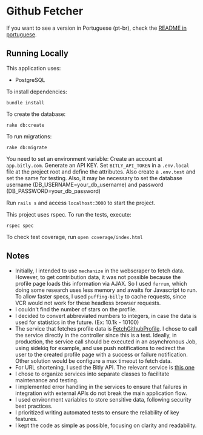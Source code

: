 # Github Fetcher

If you want to see a version in Portuguese (pt-br), check the [README in portuguese](./README.pt-br.md).

## Running Locally

This application uses:

- PostgreSQL

To install dependencies:

```
bundle install
```

To create the database:
```
rake db:create
```

To run migrations:
```
rake db:migrate
```

You need to set an environment variable:
Create an account at `app.bitly.com`. Generate an API KEY.
Set `BITLY_API_TOKEN` in a `.env.local` file at the project root and define the attributes. Also create a `.env.test` and set the same for testing.
Also, it may be necessary to set the database username (DB_USERNAME=your_db_username) and password (DB_PASSWORD=your_db_password)

Run `rails s` and access `localhost:3000` to start the project.

This project uses rspec. To run the tests, execute:

```
rspec spec
```

To check test coverage, run `open coverage/index.html`

## Notes

- Initially, I intended to use `mechanize` in the webscraper to fetch data. However, to get contribution data, it was not possible because the profile page loads this information via AJAX. So I used `ferrum`, which doing some research uses less memory and awaits for Javascript to run. To allow faster specs, I used `puffing-billy` to cache requests, since VCR would not work for these headless browser requests.
- I couldn't find the number of stars on the profile.
- I decided to convert abbreviated numbers to integers, in case the data is used for statistics in the future. (Ex: 10.1k - 10100)
- The service that fetches profile data is [FetchGithubProfile](./app/services/fetch_github_profile.rb). I chose to call the service directly in the controller since this is a test. Ideally, in production, the service call should be executed in an asynchronous Job, using sidekiq for example, and use push notifications to redirect the user to the created profile page with a success or failure notification. Other solution would be configure a max timeout to fetch data.
- For URL shortening, I used the Bitly API. The relevant service is [this one](./app/services/shorten_url.rb)
- I chose to organize services into separate classes to facilitate maintenance and testing.
- I implemented error handling in the services to ensure that failures in integration with external APIs do not break the main application flow.
- I used environment variables to store sensitive data, following security best practices.
- I prioritized writing automated tests to ensure the reliability of key features.
- I kept the code as simple as possible, focusing on clarity and readability.
